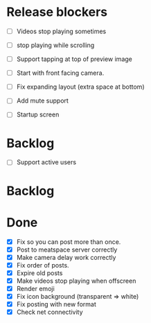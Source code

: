 # Release blockers
- [ ] Videos stop playing sometimes
- [ ] stop playing while scrolling
- [ ] Support tapping at top of preview image
- [ ] Start with front facing camera.
- [ ] Fix expanding layout (extra space at bottom)
- [ ] Add mute support
- [ ] Startup screen


# Backlog 
- [ ] Support active users

# Backlog

# Done
- [x] Fix so you can post more than once.
- [x] Post to meatspace server correctly
- [x] Make camera delay work correctly
- [x] Fix order of posts.
- [x] Expire old posts
- [x] Make videos stop playing when offscreen
- [x] Render emoji
- [x] Fix icon background (transparent => white)
- [x] Fix posting with new format
- [x] Check net connectivity
